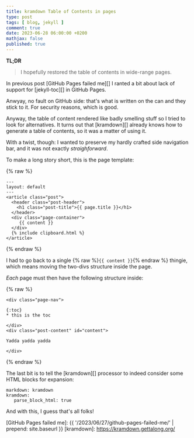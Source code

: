 ```yaml
---
title: kramdown Table of Contents in pages
type: post
tags: [ blog, jekyll ]
comment: true
date: 2023-06-28 06:00:00 +0200
mathjax: false
published: true
---
```


**TL;DR**

> I hopefully restored the table of contents in wide-range pages.

In previous post [GitHub Pages failed me][] I ranted a bit about lack of
support for [jekyll-toc][] in GitHub Pages.

Anwyay, no fault on GitHub side: that's what is written on the can and they
stick to it. For security reasons, which is good.

Anyway, the table of content rendered like badly smelling stuff so I tried
to look for alternatives. It turns out that [kramdown][] already knows how
to generate a table of contents, so it was a matter of using it.

With a twist, though: I wanted to preserve my hardly crafted side navigation
bar, and it was not exactly *straighforward*.

To make a long story short, this is the page template:

{% raw %}
```
---
layout: default
---
<article class="post">
  <header class="post-header">
    <h1 class="post-title">{{ page.title }}</h1>
  </header>
  <div class="page-container">
     {{ content }}
  </div>
  {% include clipboard.html %}
</article>
```
{% endraw %}

I had to go back to a single {% raw %}`{{ content }}`{% endraw %} thingie,
which means moving the two-divs structure inside the page.

*Each* page must then have the following structure inside:

{% raw %}
```
<div class="page-nav">

{:toc}
* this is the toc

</div>
<div class="post-content" id="content">

Yadda yadda yadda

</div>
```
{% endraw %}

The last bit is to tell the [kramdown][] processor to indeed consider some
HTML blocks for expansion:

```
markdown: kramdown
kramdown:
   parse_block_html: true
```

And with this, I guess that's all folks!


[GitHub Pages failed me]: {{ '/2023/06/27/github-pages-failed-me/' | prepend: site.baseurl }}
[kramdown]: https://kramdown.gettalong.org/
